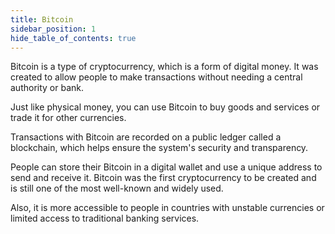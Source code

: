 ```yaml
---
title: Bitcoin
sidebar_position: 1
hide_table_of_contents: true
---
```


Bitcoin is a type of cryptocurrency, which is a form of digital money. It was created to allow people to make transactions without needing a central authority or bank. 

Just like physical money, you can use Bitcoin to buy goods and services or trade it for other currencies. 

Transactions with Bitcoin are recorded on a public ledger called a blockchain, which helps ensure the system's security and transparency. 

People can store their Bitcoin in a digital wallet and use a unique address to send and receive it. Bitcoin was the first cryptocurrency to be created and is still one of the most well-known and widely used.

Also, it is more accessible to people in countries with unstable currencies or limited access to traditional banking services.

